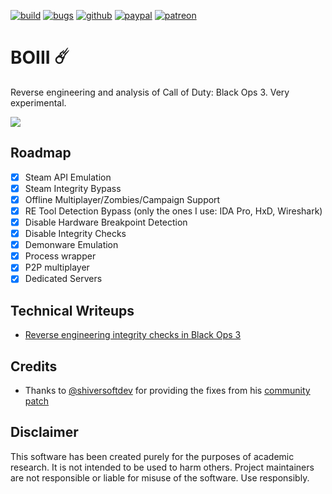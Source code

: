 [![build](https://github.com/momo5502/boiii/workflows/Build/badge.svg)](https://github.com/momo5502/boiii/actions)
[![bugs](https://img.shields.io/github/issues/momo5502/boiii/bug?label=Bugs)](https://github.com/momo5502/boiii/issues?q=is%3Aissue+is%3Aopen+label%3Abug)
[![github](https://img.shields.io/badge/GitHub-support-c96198.svg?logo=github)](https://github.com/sponsors/momo5502)
[![paypal](https://img.shields.io/badge/PayPal-support-blue.svg?logo=paypal)](https://paypal.me/momo5502)
[![patreon](https://img.shields.io/badge/Patreon-support-red.svg?logo=patreon)](https://www.patreon.com/xlabsproject)


# BOIII ☄️

Reverse engineering and analysis of Call of Duty: Black Ops 3. Very experimental.

<img src="https://encrypted-tbn0.gstatic.com/images?q=tbn:ANd9GcQeSXYzQITJrcjiifN1nqX1fsVE7VwLZ3vl2g&usqp=CAU">

## Roadmap

- [x] Steam API Emulation
- [x] Steam Integrity Bypass
- [x] Offline Multiplayer/Zombies/Campaign Support
- [x] RE Tool Detection Bypass (only the ones I use: IDA Pro, HxD, Wireshark)
- [x] Disable Hardware Breakpoint Detection
- [x] Disable Integrity Checks
- [x] Demonware Emulation
- [x] Process wrapper
- [x] P2P multiplayer
- [x] Dedicated Servers

## Technical Writeups

- <a href="https://momo5502.com/posts/2022-11-17-reverse-engineering-integrity-checks-in-black-ops-3/">Reverse engineering integrity checks in Black Ops 3</a>

## Credits

- Thanks to <a href="https://github.com/shiversoftdev">@shiversoftdev</a> for providing the fixes from his <a href="https://github.com/shiversoftdev/t7patch">community patch</a>

## Disclaimer

This software has been created purely for the purposes of
academic research. It is not intended to be used to harm
others. Project maintainers are not responsible or
liable for misuse of the software. Use responsibly.

